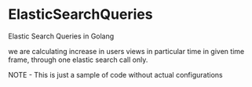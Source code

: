 # ElasticSearchQueries
Elastic Search Queries in Golang

we are calculating increase in users views in particular time in given time frame, through one elastic search call only.

NOTE - This is just a sample of code without actual configurations
